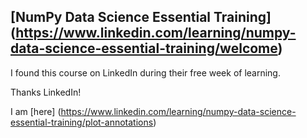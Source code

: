 ## [NumPy Data Science Essential Training] (https://www.linkedin.com/learning/numpy-data-science-essential-training/welcome)

I found this course on LinkedIn during their free week of learning.

Thanks LinkedIn!  

I am [here] (https://www.linkedin.com/learning/numpy-data-science-essential-training/plot-annotations)
